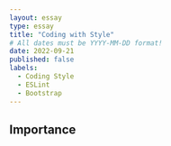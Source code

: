 ```yaml
---
layout: essay
type: essay
title: "Coding with Style"
# All dates must be YYYY-MM-DD format!
date: 2022-09-21
published: false
labels:
  - Coding Style
  - ESLint
  - Bootstrap
---
```




## Importance 

